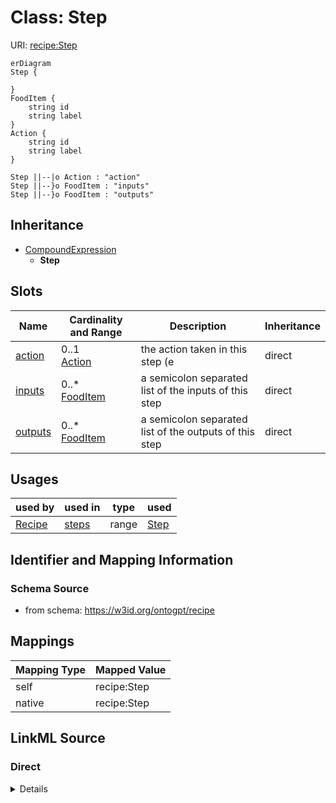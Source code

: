 # Class: Step



URI: [recipe:Step](http://w3id.org/ontogpt/recipe/Step)


```mermaid
erDiagram
Step {

}
FoodItem {
    string id  
    string label  
}
Action {
    string id  
    string label  
}

Step ||--|o Action : "action"
Step ||--}o FoodItem : "inputs"
Step ||--}o FoodItem : "outputs"

```




## Inheritance
* [CompoundExpression](CompoundExpression.md)
    * **Step**



## Slots

| Name | Cardinality and Range | Description | Inheritance |
| ---  | --- | --- | --- |
| [action](action.md) | 0..1 <br/> [Action](Action.md) | the action taken in this step (e | direct |
| [inputs](inputs.md) | 0..* <br/> [FoodItem](FoodItem.md) | a semicolon separated list of the inputs of this step | direct |
| [outputs](outputs.md) | 0..* <br/> [FoodItem](FoodItem.md) | a semicolon separated list of the outputs of this step | direct |





## Usages

| used by | used in | type | used |
| ---  | --- | --- | --- |
| [Recipe](Recipe.md) | [steps](steps.md) | range | [Step](Step.md) |






## Identifier and Mapping Information







### Schema Source


* from schema: https://w3id.org/ontogpt/recipe





## Mappings

| Mapping Type | Mapped Value |
| ---  | ---  |
| self | recipe:Step |
| native | recipe:Step |


## LinkML Source

<!-- TODO: investigate https://stackoverflow.com/questions/37606292/how-to-create-tabbed-code-blocks-in-mkdocs-or-sphinx -->

### Direct

<details>
```yaml
name: Step
from_schema: https://w3id.org/ontogpt/recipe
rank: 1000
is_a: CompoundExpression
attributes:
  action:
    name: action
    description: the action taken in this step (e.g. mix, add)
    from_schema: https://w3id.org/ontogpt/recipe
    rank: 1000
    range: Action
  inputs:
    name: inputs
    description: a semicolon separated list of the inputs of this step
    from_schema: https://w3id.org/ontogpt/recipe
    rank: 1000
    multivalued: true
    range: FoodItem
  outputs:
    name: outputs
    description: a semicolon separated list of the outputs of this step
    from_schema: https://w3id.org/ontogpt/recipe
    rank: 1000
    multivalued: true
    range: FoodItem

```
</details>

### Induced

<details>
```yaml
name: Step
from_schema: https://w3id.org/ontogpt/recipe
rank: 1000
is_a: CompoundExpression
attributes:
  action:
    name: action
    description: the action taken in this step (e.g. mix, add)
    from_schema: https://w3id.org/ontogpt/recipe
    rank: 1000
    alias: action
    owner: Step
    domain_of:
    - Step
    range: Action
  inputs:
    name: inputs
    description: a semicolon separated list of the inputs of this step
    from_schema: https://w3id.org/ontogpt/recipe
    rank: 1000
    multivalued: true
    alias: inputs
    owner: Step
    domain_of:
    - Step
    range: FoodItem
  outputs:
    name: outputs
    description: a semicolon separated list of the outputs of this step
    from_schema: https://w3id.org/ontogpt/recipe
    rank: 1000
    multivalued: true
    alias: outputs
    owner: Step
    domain_of:
    - Step
    range: FoodItem

```
</details>